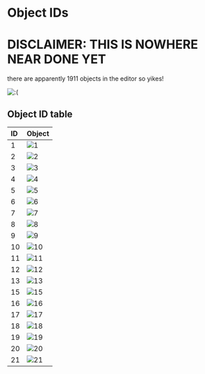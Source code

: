# Object IDs

# DISCLAIMER: THIS IS NOWHERE NEAR DONE YET

there are apparently 1911 objects in the editor so yikes! 

![:(](https://cdn.discordapp.com/attachments/679475217990680712/797921924441178132/unknown.png)


## Object ID table

| ID | Object  |
|:---|:--------|
| 1  | ![1](https://raw.githubusercontent.com/Wyliemaster/gddocs/master/assets/objectIDs/square_01_001.png) |
| 2  | ![2](https://raw.githubusercontent.com/Wyliemaster/gddocs/master/assets/objectIDs/square_02_001.png) |
| 3 | ![3](https://raw.githubusercontent.com/Wyliemaster/gddocs/master/assets/objectIDs/square_03_001.png) |
| 4 | ![4](https://raw.githubusercontent.com/Wyliemaster/gddocs/master/assets/objectIDs/square_04_001.png) |
| 5 | ![5](https://raw.githubusercontent.com/Wyliemaster/gddocs/master/assets/objectIDs/square_05_001.png) |
| 6 | ![6](https://raw.githubusercontent.com/Wyliemaster/gddocs/master/assets/objectIDs/square_06_001.png) |
| 7 | ![7](https://raw.githubusercontent.com/Wyliemaster/gddocs/master/assets/objectIDs/square_07_001.png) |
| 8 | ![8](https://raw.githubusercontent.com/Wyliemaster/gddocs/master/assets/objectIDs/spike_01_001.png) |
| 9 | ![9](https://raw.githubusercontent.com/Wyliemaster/gddocs/master/assets/objectIDs/pit_02_001.png) |
| 10 | ![10](https://raw.githubusercontent.com/Wyliemaster/gddocs/master/assets/objectIDs/portal_01_front_001.png) |
| 11 | ![11](https://raw.githubusercontent.com/Wyliemaster/gddocs/master/assets/objectIDs/portal_02_front_001.png) |
| 12 | ![12](https://raw.githubusercontent.com/Wyliemaster/gddocs/master/assets/objectIDs/portal_03_front_001.png) |
| 13 | ![13](https://raw.githubusercontent.com/Wyliemaster/gddocs/master/assets/objectIDs/portal_04_front_001.png) |
| 15 | ![15](https://raw.githubusercontent.com/Wyliemaster/gddocs/master/assets/objectIDs/rod_01_001.png) |
| 16 | ![16](https://raw.githubusercontent.com/Wyliemaster/gddocs/master/assets/objectIDs/rod_02_001.png) |
| 17 | ![17](https://raw.githubusercontent.com/Wyliemaster/gddocs/master/assets/objectIDs/rod_03_001.png) |
| 18 | ![18](https://raw.githubusercontent.com/Wyliemaster/gddocs/master/assets/objectIDs/d_spikes_01_001.png) |
| 19 | ![19](https://raw.githubusercontent.com/Wyliemaster/gddocs/master/assets/objectIDs/d_spikes_02_001.png) |
| 20 | ![20](https://raw.githubusercontent.com/Wyliemaster/gddocs/master/assets/objectIDs/d_spikes_03_001.png) |
| 21 | ![21](https://raw.githubusercontent.com/Wyliemaster/gddocs/master/assets/objectIDs/d_spikes_04_001.png) |
